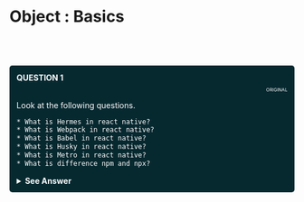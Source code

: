 # Object : Basics


<br/>
<br/>


<!---
  QUESTION 1
  -->

<br/>

<div style="background-color: rgb(6, 41, 48 ); color: white; padding: 2.5%; border-radius: 5px;">

<summary style="font-weight: bold;">QUESTION 1</summary>
<p style="font-size: 8px; text-align: right;">ORIGINAL</p>

Look at the following questions.

```html
* What is Hermes in react native?
* What is Webpack in react native?
* What is Babel in react native?
* What is Husky in react native?
* What is Metro in react native?
* What is difference npm and npx?
```


<details>
  
  <summary style="font-weight: bold; cursor: pointer;">See Answer</summary>
  <br/>

* <a href="https://devnot.com/2020/hermes-engine-nedir/ " style="color: white">Read about Hermes</a>
* <a href="https://dev.to/getd/wtf-are-babel-and-webpack-explained-in-2-mins-43be " style="color: white">Read about Babel</a>
* <a href="https://stackoverflow.com/questions/51116811/what-is-metro-bundler-in-react-native" style="color: white">Read About Metro</a>
* <a href="https://medium.com/airbnb-engineering/faster-javascript-builds-with-metro-cfc46d617a1f#" style="color: white">Read About Metro - 2</a>
* <a href="https://www.reactnative.guide/" style="color: white">React Native Guide</a>
* NPM is a package manager used to install, delete, and update Javascript packages on your machine. NPX is a package executer, and it is used to execute javascript packages directly, without installing them.

</details>

</div>